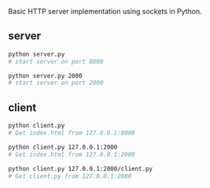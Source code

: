 Basic HTTP server implementation using sockets in Python.
<br>


## server

```bash
python server.py
# start server on port 8000

python server.py 2000
# start server on port 2000
```

## client

```bash
python client.py
# Get index.html from 127.0.0.1:8000

python client.py 127.0.0.1:2000
# Get index.html from 127.0.0.1:2000

python client.py 127.0.0.1:2000/client.py
# Get client.py from 127.0.0.1:2000
```
